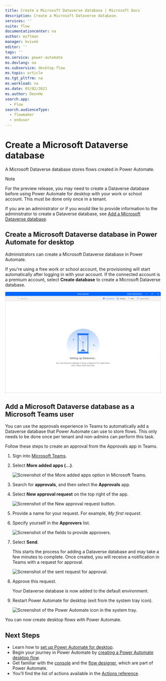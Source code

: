 ```yaml
---
title: Create a Microsoft Dataverse database | Microsoft Docs
description: Create a Microsoft Dataverse database.
services: ''
suite: flow
documentationcenter: na
author: msftman
manager: kvivek
editor: ''
tags: ''
ms.service: power-automate
ms.devlang: na
ms.subservice: desktop-flow
ms.topic: article
ms.tgt_pltfrm: na
ms.workload: na
ms.date: 03/02/2021
ms.author: DeonHe
search.app: 
  - Flow 
search.audienceType: 
  - flowmaker
  - enduser
---
```


# Create a Microsoft Dataverse database

A Microsoft Dataverse database stores flows created in Power Automate.

>[!NOTE]
>For the preview release, you may need to create a Dataverse database before using Power Automate for desktop with your work or school account. This must be done only once in a tenant.

If you are an administrator or if you would like to provide information to the administrator to create a Dataverse database, see [Add a Microsoft Dataverse database](/power-platform/admin/create-database).

## Create a Microsoft Dataverse database in Power Automate for desktop

Administrators can create a Microsoft Dataverse database in Power Automate. 

If you're using a free work or school account, the provisioning will start automatically after logging in with your account. If the connected account is a premium account, select **Create database** to create a Microsoft Dataverse database.

   ![Screenshot of the setting up dataverse screen.](./media/create-database/freeorg-create-db.png)


## Add a Microsoft Dataverse database as a Microsoft Teams user

You can use the approvals experience in Teams to automatically add a Dataverse database that Power Automate can use to store flows. This only needs to be done once per tenant and non-admins can perform this task.

Follow these steps to create an approval from the Approvals app in Teams.

1. Sign into [Microsoft Teams](https://teams.microsoft.com/).

1. Select **More added apps (...)**.

   ![Screenshot of the More added apps option in Microsoft Teams.](./media/create-database/6e279693dc1346003b348f4ff31bf3a4.png)


1. Search for **approvals**, and then select the **Approvals** app.

1. Select **New approval request** on the top right of the app.

   ![Screenshot of the New approval request button.](./media/create-database/a2dd6b437dc9bd0e2a7b5a101195e5ec.png)

1. Provide a name for your request.
   For example, *My first request*.

1. Specify yourself in the **Approvers** list.

   ![Screenshot of the fields to provide approvers.](./media/create-database/2aca0c54c89d3e751c480bd891b691c4.png)

1. Select **Send**.

    This starts the process for adding a Dataverse database and may take a few minutes to complete. Once created, you will receive a notification in Teams with a request for approval.

    ![Screenshot of the sent request for approval.](./media/create-database/16e691bbb9d1d39b5fef66270e45bc58.png)

1.  Approve this request.

    Your Dataverse database is now added to the default environment. 

1. Restart Power Automate for desktop (exit from the system tray icon).

    ![Screenshot of the Power Automate icon in the system tray.](./media/create-database/system-tray.png)

You can now create desktop flows with Power Automate.

   

## Next Steps

- Learn how to [set up Power Automate for desktop](setup.md).
- Begin your journey in Power Automate by [creating a Power Automate desktop flow](create-flow.md). 
- Get familiar with the [console](console.md) and the [flow designer](flow-designer.md), which are part of Power Automate. 
- You'll find the list of actions available in the [Actions reference](actions-reference.md).